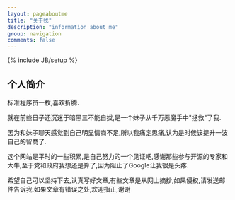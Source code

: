 ```yaml
---
layout: pageaboutme
title: "关于我"
description: "information about me"
group: navigation
comments: false
---
```

{% include JB/setup %}

## 个人简介

标准程序员一枚,喜欢折腾.

就在前些日子还沉迷于暗黑三不能自拔,是一个妹子从千万恶魔手中"拯救"了我.

因为和妹子聊天感觉到自己明显情商不足,所以我痛定思痛,认为是时候该提升一波自己的智商了.

这个网站是平时的一些积累,是自己努力的一个见证吧,感谢那些参与开源的专家和大牛,至于党和政府我想还是算了,因为阻止了Google让我很是头疼.

希望自己可以坚持下去,认真写好文章,有些文章是从网上摘抄,如果侵权,请发送邮件告诉我,如果文章有错误之处,欢迎指正,谢谢



